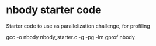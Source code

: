 # nbody starter code
Starter code to use as parallelization challenge, for profiling

gcc -o nbody nbody_starter.c -g -pg -lm
gprof nbody

